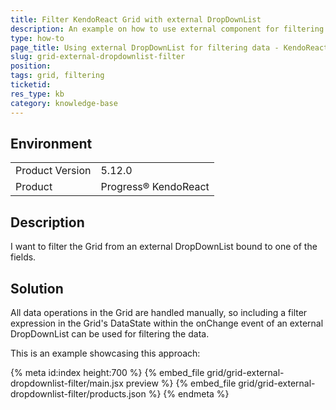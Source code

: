 ```yaml
---
title: Filter KendoReact Grid with external DropDownList
description: An example on how to use external component for filtering Grid's data
type: how-to
page_title: Using external DropDownList for filtering data - KendoReact Grid
slug: grid-external-dropdownlist-filter
position:
tags: grid, filtering
ticketid: 
res_type: kb
category: knowledge-base
---
```

 
## Environment
<table>
	<tbody>
		<tr>
			<td>Product Version</td>
			<td>5.12.0</td>
		</tr>
		<tr>
			<td>Product</td>
			<td>Progress® KendoReact</td>
		</tr>
	</tbody>
</table>

## Description
I want to filter the Grid from an external DropDownList bound to one of the fields.

## Solution
All data operations in the Grid are handled manually, so including a filter expression in the Grid's DataState within the onChange event of an external DropDownList can be used for filtering the data. 

This is an example showcasing this approach:

{% meta id:index height:700 %}
{% embed_file grid/grid-external-dropdownlist-filter/main.jsx preview %}
{% embed_file grid/grid-external-dropdownlist-filter/products.json %} 
{% endmeta %}